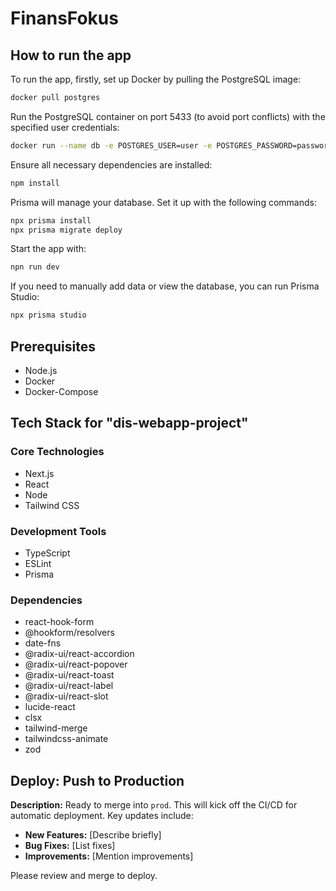# FinansFokus
## How to run the app
To run the app, firstly, set up Docker by pulling the PostgreSQL image:
```bash
docker pull postgres
```

Run the PostgreSQL container on port 5433 (to avoid port conflicts) with the specified user credentials:

```bash
docker run --name db -e POSTGRES_USER=user -e POSTGRES_PASSWORD=password -p 5433:5432 -d postgres
```

Ensure all necessary dependencies are installed:
```bash
npm install
```

Prisma will manage your database. Set it up with the following commands:

```bash
npx prisma install
npx prisma migrate deploy
```

Start the app with:
```bash
npn run dev
```

If you need to manually add data or view the database, you can run Prisma Studio:

```bash
npx prisma studio
```

## Prerequisites

- Node.js
- Docker
- Docker-Compose

## Tech Stack for "dis-webapp-project"

### Core Technologies
- Next.js
- React
- Node
- Tailwind CSS

### Development Tools
- TypeScript
- ESLint
- Prisma

### Dependencies
- react-hook-form
- @hookform/resolvers
- date-fns
- @radix-ui/react-accordion
- @radix-ui/react-popover
- @radix-ui/react-toast
- @radix-ui/react-label
- @radix-ui/react-slot
- lucide-react
- clsx
- tailwind-merge
- tailwindcss-animate
- zod

## Deploy: Push to Production

**Description:**
Ready to merge into `prod`. This will kick off the CI/CD for automatic deployment. Key updates include:

- **New Features:** [Describe briefly]
- **Bug Fixes:** [List fixes]
- **Improvements:** [Mention improvements]

Please review and merge to deploy.
